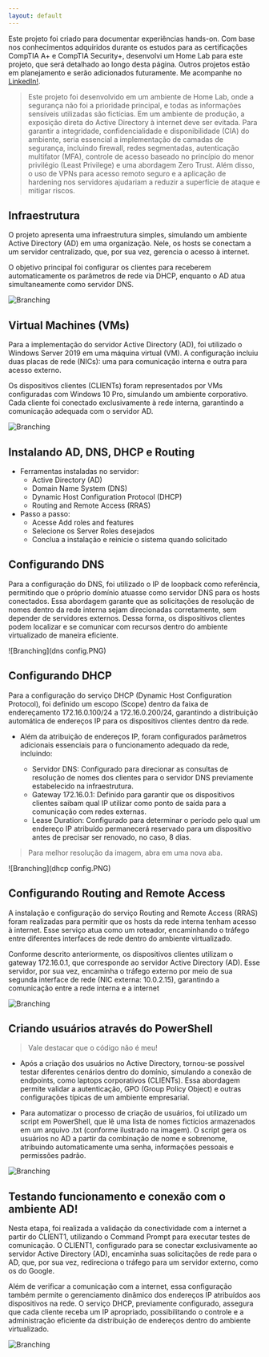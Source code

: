```yaml
---
layout: default
---
```


  Este projeto foi criado para documentar experiências hands-on. Com base nos conhecimentos adquiridos durante os estudos para as certificações CompTIA A+ e CompTIA Security+, desenvolvi um Home Lab para este projeto, que será detalhado ao longo desta página. Outros projetos estão em planejamento e serão adicionados futuramente. Me acompanhe no [LinkedIn!](https://www.linkedin.com/in/julio-nunes-b97331205/).

>  Este projeto foi desenvolvido em um ambiente de Home Lab, onde a segurança não foi a prioridade principal, e todas as informações sensíveis utilizadas são fictícias. Em um ambiente de produção, a exposição direta do Active Directory à internet deve ser evitada. Para garantir a integridade, confidencialidade e disponibilidade (CIA) do ambiente, seria essencial a implementação de camadas de segurança, incluindo firewall, redes segmentadas, autenticação multifator (MFA), controle de acesso baseado no princípio do menor privilégio (Least Privilege) e uma abordagem Zero Trust. Além disso, o uso de VPNs para acesso remoto seguro e a aplicação de hardening nos servidores ajudariam a reduzir a superfície de ataque e mitigar riscos.

## Infraestrutura

O projeto apresenta uma infraestrutura simples, simulando um ambiente Active Directory (AD) em uma organização. Nele, os hosts se conectam a um servidor centralizado, que, por sua vez, gerencia o acesso à internet.

O objetivo principal foi configurar os clientes para receberem automaticamente os parâmetros de rede via DHCP, enquanto o AD atua simultaneamente como servidor DNS.


![Branching](Infraestrutura.png)

## Virtual Machines (VMs)

Para a implementação do servidor Active Directory (AD), foi utilizado o Windows Server 2019 em uma máquina virtual (VM). A configuração incluiu duas placas de rede (NICs): uma para comunicação interna e outra para acesso externo.

Os dispositivos clientes (CLIENTs) foram representados por VMs configuradas com Windows 10 Pro, simulando um ambiente corporativo. Cada cliente foi conectado exclusivamente à rede interna, garantindo a comunicação adequada com o servidor AD.

![Branching](VMs.PNG)

## Instalando AD, DNS, DHCP e Routing

- Ferramentas instaladas no servidor:
  - Active Directory (AD)
  - Domain Name System (DNS)
  - Dynamic Host Configuration Protocol (DHCP)
  - Routing and Remote Access (RRAS)
- Passo a passo:
  - Acesse Add roles and features
  - Selecione os Server Roles desejados
  - Conclua a instalação e reinicie o sistema quando solicitado


## Configurando DNS

Para a configuração do DNS, foi utilizado o IP de loopback como referência, permitindo que o próprio domínio atuasse como servidor DNS para os hosts conectados. Essa abordagem garante que as solicitações de resolução de nomes dentro da rede interna sejam direcionadas corretamente, sem depender de servidores externos. Dessa forma, os dispositivos clientes podem localizar e se comunicar com recursos dentro do ambiente virtualizado de maneira eficiente.

![Branching](dns config.PNG)

## Configurando DHCP

Para a configuração do serviço DHCP (Dynamic Host Configuration Protocol), foi definido um escopo (Scope) dentro da faixa de endereçamento 172.16.0.100/24 a 172.16.0.200/24, garantindo a distribuição automática de endereços IP para os dispositivos clientes dentro da rede.

- Além da atribuição de endereços IP, foram configurados parâmetros adicionais essenciais para o funcionamento adequado da rede, incluindo:

  - Servidor DNS: Configurado para direcionar as consultas de resolução de nomes dos clientes para o servidor DNS previamente estabelecido na infraestrutura.
  - Gateway 172.16.0.1: Definido para garantir que os dispositivos clientes saibam qual IP utilizar como ponto de saída para a comunicação com redes externas.
  - Lease Duration: Configurado para determinar o período pelo qual um endereço IP atribuído permanecerá reservado para um dispositivo antes de precisar ser renovado, no caso, 8 dias.
 
> Para melhor resolução da imagem, abra em uma nova aba.

![Branching](dhcp config.PNG)

## Configurando Routing and Remote Access

A instalação e configuração do serviço Routing and Remote Access (RRAS) foram realizadas para permitir que os hosts da rede interna tenham acesso à internet. Esse serviço atua como um roteador, encaminhando o tráfego entre diferentes interfaces de rede dentro do ambiente virtualizado.

Conforme descrito anteriormente, os dispositivos clientes utilizam o gateway 172.16.0.1, que corresponde ao servidor Active Directory (AD). Esse servidor, por sua vez, encaminha o tráfego externo por meio de sua segunda interface de rede (NIC externa: 10.0.2.15), garantindo a comunicação entre a rede interna e a internet

![Branching](routingconfig.PNG)

## Criando usuários através do PowerShell

> Vale destacar que o código não é meu!

- Após a criação dos usuários no Active Directory, tornou-se possível testar diferentes cenários dentro do domínio, simulando a conexão de endpoints, como laptops corporativos (CLIENTs). Essa abordagem permite validar a autenticação, GPO (Group Policy Object) e outras configurações típicas de um ambiente empresarial.

- Para automatizar o processo de criação de usuários, foi utilizado um script em PowerShell, que lê uma lista de nomes fictícios armazenados em um arquivo .txt (conforme ilustrado na imagem). O script gera os usuários no AD a partir da combinação de nome e sobrenome, atribuindo automaticamente uma senha, informações pessoais e permissões padrão.

![Branching](userscreated.PNG)

## Testando funcionamento e conexão com o ambiente AD!

Nesta etapa, foi realizada a validação da conectividade com a internet a partir do CLIENT1, utilizando o Command Prompt para executar testes de comunicação. O CLIENT1, configurado para se conectar exclusivamente ao servidor Active Directory (AD), encaminha suas solicitações de rede para o AD, que, por sua vez, redireciona o tráfego para um servidor externo, como os do Google.

Além de verificar a comunicação com a internet, essa configuração também permite o gerenciamento dinâmico dos endereços IP atribuídos aos dispositivos na rede. O serviço DHCP, previamente configurado, assegura que cada cliente receba um IP apropriado, possibilitando o controle e a administração eficiente da distribuição de endereços dentro do ambiente virtualizado.

![Branching](Benchmarking.PNG)
